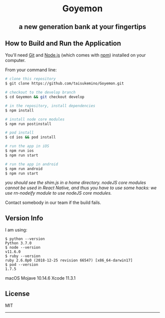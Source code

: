<h1 align="center">Goyemon</h1>
<h2 align="center">a new generation bank at your fingertips<h2>

## How to Build and Run the Application

You'll need [Git](https://git-scm.com) and [Node.js](https://nodejs.org/en/download/) (which comes with [npm](http://npmjs.com)) installed on your computer.

From your command line:

```bash
# clone this repository
$ git clone https://github.com/taisukemino/Goyemon.git

# checkout to the develop branch
$ cd Goyemon && git checkout develop

# in the repository, install dependencies
$ npm install

# install node core modules
$ npm run postinstall

# pod install
$ cd ios && pod install

# run the app in iOS
$ npm run ios
$ npm run start

# run the app in android
$ npm run android
$ npm run start

```

_you should see the shim.js in a home directory.
nodeJS core modules cannot be used in React Native, and thus you have to use some hacks: we use rn-nodeify module to use nodeJS core modules._

Contact somebody in our team if the build fails. 


## Version Info

I am using:
```
$ python --version
Python 3.7.0
$ node --version
v11.6.0
$ ruby --version
ruby 2.6.0p0 (2018-12-25 revision 66547) [x86_64-darwin17]
$ pod --version
1.7.5
```
macOS Mojave 10.14.6
Xcode 11.3.1

## License

MIT

---
